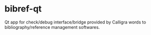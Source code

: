 bibref-qt
=========

Qt app for check/debug interface/bridge provided by Calligra words to bibliography/reference management softwares.
